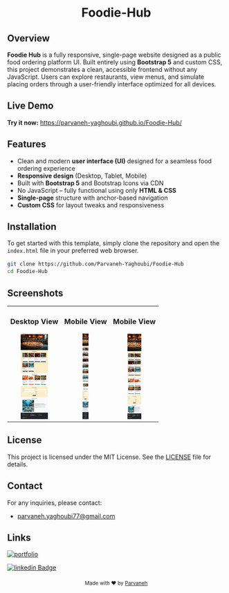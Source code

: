 <div align="center">
   <h1>Foodie-Hub</h1>
</div>


## Overview

**Foodie Hub** is a fully responsive, single-page website designed as a public food ordering platform UI. Built entirely using **Bootstrap 5** and custom CSS, this project demonstrates a clean, accessible frontend without any JavaScript. Users can explore restaurants, view menus, and simulate placing orders through a user-friendly interface optimized for all devices.


## Live Demo

**Try it now:** https://parvaneh-yaghoubi.github.io/Foodie-Hub/

## Features

- Clean and modern **user interface (UI)** designed for a seamless food ordering experience
- **Responsive design** (Desktop, Tablet, Mobile)
- Built with **Bootstrap 5** and Bootstrap Icons via CDN
- No JavaScript – fully functional using only **HTML & CSS**
- **Single-page** structure with anchor-based navigation
- **Custom CSS** for layout tweaks and responsiveness


## Installation

To get started with this template, simply clone the repository and open the `index.html` file in your preferred web browser.

```bash
git clone https://github.com/Parvaneh-Yaghoubi/Foodie-Hub
cd Foodie-Hub
```

## Screenshots

<div align="center">
    <table align="center">
    <tr align="center">
    <td align="center">
    <h3>Desktop View</h3>
    <a href="https://github.com/Parvaneh-Yaghoubi/Foodie-Hub/blob/main/screenshots/desktop.png">
    <img src="https://raw.githubusercontent.com/Parvaneh-Yaghoubi/Foodie-Hub/main/screenshots/desktop.png" height=200px>
    </a>
</td>
<td  align="center">
    <h3>Mobile View</h3>
    <a href="https://github.com/Parvaneh-Yaghoubi/Foodie-Hub/blob/main/screenshots/mobile.png">
    <img src="https://raw.githubusercontent.com/Parvaneh-Yaghoubi/Foodie-Hub/main/screenshots/mobile.png" height=200px>
    </a>
    </td>
      <td  align="center">
    <h3>Mobile View</h3>
    <a href="https://github.com/Parvaneh-Yaghoubi/Foodie-Hub/blob/main/screenshots/tablet.png">
    <img src="https://raw.githubusercontent.com/Parvaneh-Yaghoubi/Foodie-Hub/main/screenshots/tablet.png" height=200px>
    </a>
    </td>
    <tr>
    </table>
</div>


## License

This project is licensed under the MIT License. See the [LICENSE](https://github.com/Parvaneh-Yaghoubi/Foodie-Hub/blob/main/LICENSE) file for details.


## Contact
For any inquiries, please contact:
- parvaneh.yaghoubi77@gmail.com


## Links
[![portfolio](https://img.shields.io/badge/my_portfolio-000?style=for-the-badge&logo=ko-fi&logoColor=white)](https://parvaneh-yaghoubi.github.io/Portfolio/)

[![linkedin Badge](https://img.shields.io/badge/linkedin-0A66C2?style=for-the-badge&logo=linkedin&logoColor=white)](https://www.linkedin.com/in/parvaneh-yaghoubi-54362620b)


<div align="center">
  <sub>Made with ❤️ by <a href="https://parvaneh-yaghoubi.github.io/Portfolio/">Parvaneh</a></sub>
</div>
